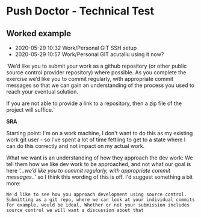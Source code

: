 # Push Doctor - Technical Test

## Worked example

- 2020-05-29 10:32 Work/Personal GIT SSH setup
- 2020-05-29 10:57 Work/Personal GIT acutallu using it now?

`We’d like you to submit your work as a github repository (or other public source control provider repository) where possible. As you complete the exercise we’d like you to commit regularly, with appropriate commit messages so that we can gain an understanding of the process you used to reach your eventual solution.

If you are not able to provide a link to a repository, then a zip file of the project will suffice.`

**SRA**

Starting point: I'm on a work machine, I don't want to do this as my existing work git user - so I've spent a lot of time fettling to get to a state where I can do this correctly and not impact on my actual work.

What we want is an understanding of how they approach the dev work: We tell them how we like dev work to be approached, and not what our goal is here *'...we’d like you to commit regularly, with appropriate commit messages..'* so I think this wording of this is off. I'd suggest something a bit more:

`We'd like to see how you approach development using source control. Submitting as a git repo, where we can look at your individual commits for example, would be ideal. Whether or not your submission includes source control we will want a discussion about that`
